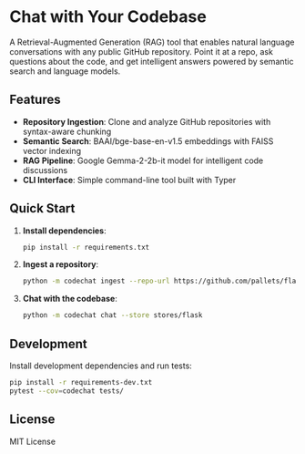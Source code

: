 # Chat with Your Codebase

A Retrieval-Augmented Generation (RAG) tool that enables natural language conversations with any public GitHub repository. Point it at a repo, ask questions about the code, and get intelligent answers powered by semantic search and language models.

## Features

- **Repository Ingestion**: Clone and analyze GitHub repositories with syntax-aware chunking
- **Semantic Search**: BAAI/bge-base-en-v1.5 embeddings with FAISS vector indexing
- **RAG Pipeline**: Google Gemma-2-2b-it model for intelligent code discussions
- **CLI Interface**: Simple command-line tool built with Typer

## Quick Start

1. **Install dependencies**:
   ```bash
   pip install -r requirements.txt
   ```

2. **Ingest a repository**:
   ```bash
   python -m codechat ingest --repo-url https://github.com/pallets/flask --out-store stores/flask
   ```

3. **Chat with the codebase**:
   ```bash
   python -m codechat chat --store stores/flask
   ```

## Development

Install development dependencies and run tests:
```bash
pip install -r requirements-dev.txt
pytest --cov=codechat tests/
```

## License

MIT License
